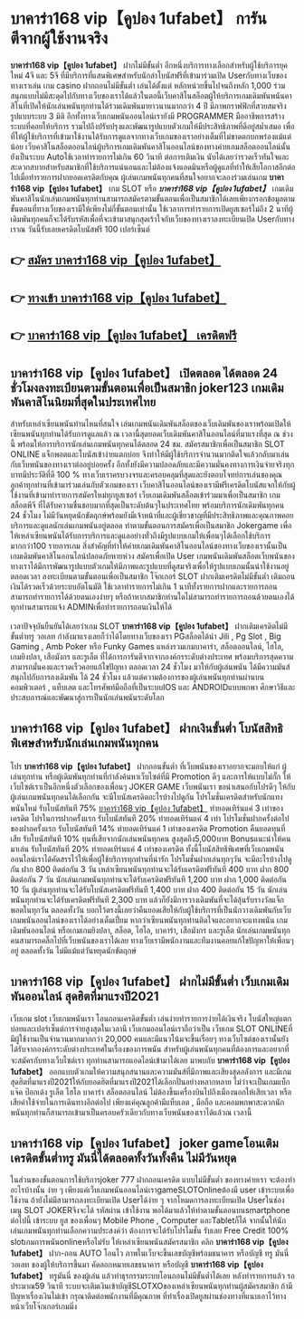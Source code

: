 # บาคาร่า168 vip【คูปอง 1ufabet】  การันตีจากผู้ใช้งานจริง

**บาคาร่า168 vip【คูปอง 1ufabet】** ฝากไม่มีขั้นต่ำ  อีกหนึ่งบริการทางเลือกสำหรับผู้ใช้บริการยุคใหม่ 4จี และ 5จี ที่มีบริการที่แสนพิเศษสำหรับนักล่าโบนัสฟรีที่เข้ามาร่วมเปิด Userกับทางเว็บของทางเราเล่น เกม casino  ฝากถอนไม่มีขั้นต่ำ เล่นได้ตั้งแต่ หลักหน่วยขึ้นไปจนถึงหลัก 1,000 ร่วมสนุกแบบไม่มีสะดุดไปกับทางเว็บของเราได้แล้วในตอนี้เว็บคาสิโนสล็อตผู้ให้บริการเกมเดิมพันพนันคาสิโนที่เปิดให้นักเล่นพนันทุกท่านได้ร่วมเดิมพันมายาวนานมากกว่า 4 ปี มีภาพกราฟฟิกที่สวยสมจริง รูปแบบระบบ 3 มิติ
อีกทั้งทางเว็บเกมพนันออนไลน์เรายังมี  PROGRAMMER มืออาชีพการสร้างระบบที่คอยให้บริการ  รวมไปถึงปรับปรุงและพัฒนารูปแบบตัวเกมให้มีประสิทธิภาพที่ดีอยู่สม่ำเสมอ เพื่อที่ให้ผู้ใช้บริการที่เข้ามาใช้งานได้รับการดูแลจากทางเว็บเกมของเราอย่างเต็มที่ไม่ขาดตกบกพร่องแม้แต่น้อย เว็บคาสิโนสล็อตออนไลน์ผู้บริการเกมเดิมพันคาสิโนออนไลน์ของทางค่ายเกมสล็อตออนไลน์นั้นยังเป็นระบบ Autoใช้เวลาทำรายการไม่เกิน 60 วินาที ต่อการเติมเงิน นับได้เลยว่ารวดเร็วทันใจและสะดวกสบายสำหรับสมาชิกที่ใช้บริการแน่นอนและไม่ต้องแจ้งแอดมินหรือผู้ดูแลที่ทำให้เสียโอกาสอีกต่อไปเมื่อทำรายการฝากยอดเครดิตกับคุณ
ผู้เล่นเกมพนันทุกคนที่สนใจอยากจะลองร่วมเล่นเกม **บาคาร่า168 vip【คูปอง 1ufabet】** เกม SLOT  หรือ ***บาคาร่า168 vip【คูปอง 1ufabet】*** เกมเดิมพันคาสิโนนักเล่นเกมพนันทุกท่านสามารถสมัครตามขั้นตอนเพื่อเป็นสมาชิกได้เลยเพียงกรอกข้อมูลตามขั้นตอนที่ทางเว็บของเรามีให้เพียงไม่กี่ขั้นตอนเท่านั้น ใช้เวลาการทำรายการเปิดยูสเซอร์ไม่ถึง 2 นาทีผู้เดิมพันทุกคนก็จะได้รับรหัสเพื่อที่จะเข้ามาสนุกสุดเร้าใจกับเว็บของทางเราลงทะเบียนเปิด Userกับทางเราณ วันนี้รับเลยเครดิตโบนัสฟรี 100 เปอร์เซ็นต์ 

## 👉 [สมัคร บาคาร่า168 vip【คูปอง 1ufabet】](https://archa888.com/)
## 👉 [ทางเข้า บาคาร่า168 vip【คูปอง 1ufabet】](https://archa888.com/)
## 👉 [บาคาร่า168 vip【คูปอง 1ufabet】 เครดิตฟรี](https://archa888.com/)

## บาคาร่า168 vip【คูปอง 1ufabet】 เปิดตลอด ได้ตลอด 24 ชั่วโมงลงทะเบียนตามขั้นตอนเพื่อเป็นสมาชิก joker123 เกมเดิมพันคาสิโนนิยมที่สุดในประเทศไทย

สำหรับเหล่าเซียนพนันท่านไหนที่สนใจ เล่นเกมพนันเดิมพันสล็อตของเว็บเดิมพันของเราพร้อมเปิดให้เซียนพนันทุกท่านได้รับการดูแลแล้ว ณ เวลานี้สุดยอดเว็บเดิมพันคาสิโนออนไลน์ที่มาแรงที่สุด ณ ช่วงนี้ พร้อมให้การบริการนักเล่นเกมพนันทุกคนได้ตลอด 24 ชม. สมัครสมาชิกเพื่อเป็นสมาชิก SLOT ONLINE แจ็กพอตและโบนัสเข้าง่ายแตกบ่อย จึงทำให้มีผู้ใช้บริการจำนวนมากติดใจแล้วกลับมาเล่นกับเว็บพนันของทางเราต่ออยู่บ่อยครั้ง อีกทั้งยังมีความปลอดภัยและมีความมั่นคงทางการเงินจ่ายจริงทุกบาทมีประวัติที่ดี 100 % ทางเว็บเราครบวงจรและครอบคลุมที่สุดและยังตอบโจทย์การเล่นของคุณลูกค้าทุกท่านที่เข้ามาร่วมเล่นกับตัวเกมของเรา
เว็บคาสิโนออนไลน์ของเรามีฟรีเครดิตโบนัสแจกให้กับผู้ใช้งานที่เข้ามาทำรายการสมัครใหม่ทุกยูสเซอร์ เว็บเกมเดิมพันสล็อตเข้าร่วมมาเพื่อเป็นสมาชิก เกมสล็อตพีจี ที่ได้รับความชื่นชอบมากที่สุดเป็นระดับต้นๆในประเทศไทย พร้อมบริการนักเดิมพันทุกคน 24 ชั่วโมง ไม่มีวันหยุดนักขัตฤกษ์พร้อมยังมีเจ้าหน้าที่และผู้เชี่ยวชาญที่มีประสิทธิภาพและคุณภาพคอยบริการและดูแลนักเล่นเกมพนันอยู่ตลอด ทำตามขั้นตอนการสมัครเพื่อเป็นสมาชิก Jokergame เพื่อให้เหล่าเซียนพนันได้รับการบริการและดูแลอย่างทั่วถึงมีรูปแบบเกมให้เพื่อนๆได้เลือกใช้บริการมากกว่า100 รายการเกม
สิ่งสำคัญที่ทำให้ค่ายเกมเดิมพันคาสิโนออนไลน์ของทางเว็บของเรานั้นเป็นเกมเดิมพันคาสิโนออนไลน์ปลอดภัยหายห่วง สมัครเพื่อเปิด User  เกมพนันเดิมพันสล็อตเว็บพนันของทางเราได้มีการพัฒนารูปแบบตัวเกมให้มีภาพและรูปแบบที่ดูสมจริงเพื่อให้รูปแบบเกมนั้นน่าใช้งานอยู่ตลอดเวลา ลงทะเบียนตามขั้นตอนเพื่อเป็นสมาชิก โจ๊กเกอร์ SLOT ฝากเติมเครดิตไม่มีขั้นต่ำ เติมถอน เงินได้รวดเร็วด้วยระบบอัตโนมัติ ใช้เวลาทำรายการไม่เกิน 1 นาทีทั้งรายการฝากและรายการถอนสามารถทำรายการได้ด้วยตนเองง่ายๆ หรือถ้าหากสมาชิกท่านใดไม่สามารถทำรายการถอนด้วยตนเองได้ทุกท่านสามารถแจ้ง ADMINเพื่อทำรายการถอนเงินให้ได้

เวลาปัจจุบันยืนยันได้เลยว่าเกม SLOT **บาคาร่า168 vip【คูปอง 1ufabet】** ฝากเติมเครดิตไม่มีขั้นต่ำทรู วอเลท กำลังมาแรงเลยก็ว่าได้โดยทางเว็บของเรา PGสล็อตได้นำ  Jili , Pg Slot , Big Gaming , Amb Poker หรือ Funky Games แหล่งรวมเกมบาคาร่า, สล็อตออนไลน์, ไฮโล, เกมยิงปลา, เสือมังกร และรูเล็ต ที่ได้การการันตีจากจากองค์กรระดับต่างประเทศ พร้อมบริการสุดความสามารถมั่นคงและรวดเร็วคอยแก้ไขปัญหา ตลอดเวลา 24 ชั่วโมง มาให้กับผู้เล่นพนัน ได้มีความมันส์สนุกไปกับการลงเดิมพัน ได้ 24 ชั่วโมง แล้วแต่ความต้องการของผู้เล่นพนันทุกท่านผ่านบนคอมพิวเตอร์ , แท็บเลต และโทรศัพท์มือถือที่เป็นระบบIOS และ ANDROIDแบบพกพา ศึกษาวิธีและประสบการณ์และพัฒนาสู่การเป็นนักเล่นพนันระดับโลก

## บาคาร่า168 vip【คูปอง 1ufabet】 ฝากเงินขั้นต่ำ โบนัสสิทธิพิเศษสำหรับนักเล่นเกมพนันทุกคน

โปร **บาคาร่า168 vip【คูปอง 1ufabet】** ฝากถอนขั้นต่ำ ที่เว็บพนันของเราอยากจะมอบให้แก่  ผู้เล่นทุกท่าน หรือผู้เดิมพันทุกท่านที่กำลังค้นหาเว็บไซต์ที่มี  Promotion ดีๆ และการให้แบบไม่กั๊ก ให้เว็บไซต์เราเป็นอีกหนึ่งตัวเลือกของเพื่อนๆ JOKER GAME เว็บพนันเรา ขอนำเสนอกับโปรดีๆ ให้กับผู้เล่นเกมพนันทุกคนได้เลือกกัน จะมีโบนัสเครดิตอะไรบ้างไปดูกัน
โปรโมชั่นเครดิตสำหรับนักแทงพนันใหม่ รับโบนัสทันที 75% [บาคาร่า168 vip【คูปอง 1ufabet】](https://archa888.com/) ทำยอดเทิร์นแค่ 3 เท่าของเครดิต
โปรในการฝากครั้งแรก รับโบนัสทันที 20% ทำยอดเทิร์นแค่ 4 เท่า
โปรโมชั่นฝากครั้งต่อไปของฝากครั้งแรก รับโบนัสทันที 14% ทำยอดเทิร์นแค่ 1 เท่าของเครดิต
 Promotion คืนยอดทุนที่เสีย รับโบนัสทันที 10% ทุนที่เสียจากนักเล่นพนันทุกคน สูงสุดถึง5,000บาท
Bonusแนะนำให้คนมาเล่น รับโบนัสทันที 20% ทำยอดเทิร์นแค่ 4 เท่าของเครดิต
ทั้งนี้โบนัสสิทธิพิเศษที่เว็บเกมพนันออนไลน์เราได้คัดสรรไว้ให้เพื่อผู้ใช้บริการทุกท่านที่น่ารัก โปรโมชั่นฝากเล่นทุกๆวัน จะมีอะไรบ้างไปดูกัน
ฝาก 800 ติดต่อกัน 3 วัน เหล่าเซียนพนันทุกท่านจะได้รับเครดิตฟรีทันที 400 บาท
ฝาก 800 ติดต่อกัน 7 วัน นักเล่นเกมพนันทุกท่านจะได้รับเครดิตฟรีทันที 1,200 บาท
ฝาก 1,000 ติดต่อกัน 10 วัน ผู้เล่นทุกท่านจะได้รับโบนัสเครดิตฟรีทันที 1,400 บาท
ฝาก 400 ติดต่อกัน 15 วัน นักเล่นพนันทุกท่านจะได้รับเครดิตฟรีทันที 2,300 บาท
แล้วก็ยังมีการวางเดิมพันที่จะได้ลุ้นรับรางวัลแจ็กพอตในทุกวัน ตลอดทั้งวัน บอกไว้ตรงนี้เลยว่าคืนยอดเสียให้กับผู้ใช้บริการที่เป็นนักวางเดิมพันกับเว็บเกมพนันออนไลน์ของเราได้อย่างเต็มเปี่ยม หากว่าเซียนพนันทุกท่านติดใจและอยากจะแทงพนัน เกมเดิมพันออนไลน์ หรือเกมเกมยิงปลา, สล็อต, ไฮโล, บาคาร่า, เสือมังกร และรูเล็ต นักเล่นเกมพนันทุกคนสามารถคลิ๊กไปที่เว็บพนันของเราได้เลย ทางเว็บเรามีพนักงานและทีมงานคอยแก้ไขปัญหาให้เพื่อนๆอยู่ ตลอดทั้งวัน ไม่มีแม้แต่วันหยุดนักขัตฤกษ์

## บาคาร่า168 vip【คูปอง 1ufabet】 ฝากไม่มีขั้นต่ำ  เว็บเกมเดิมพันออนไลน์ สุดฮิตที่มาแรงปี2021

เว็บเกม slot เว็บเกมพนันเรา โอนถอนเครดิตขั้นต่ำ เล่นง่ายทำรายการง่ายได้เงินจริง โบนัสใหญ่แตกบ่อยและเปอร์เซ็นต์การจ่ายสูงสุดในเวลานี เว็บเกมออนไลน์เราถือว่าเป็น เว็บเกม SLOT ONLINEที่มีผู้ใช้งานเป็นจำนวนมากมากกว่า 20,000 คนและมีแนวโน้มจะขึ้นเรื่อยๆ ทางเว็บไซต์ของเรานั้นยังได้รับจากองค์กรระดับต่างประเทศในเรื่องของการพนัน สำหรับผู้เล่นพนันทุกคนที่ต้องการและอยากที่จะสมัครกับทางเว็บไซต์เรา ทุกท่านสามารถแอดไลน์เข้ามาได้เลย
	มาพบกับ **บาคาร่า168 vip【คูปอง 1ufabet】** ออกแบบตัวเกมให้ความสนุกสนานและความมันส์ที่มีภาพและเสียงสุดอลังการ และมีเกมสุดฮิตที่มาแรงปี2021ให้กับยอดฮิตที่มาแรงปี2021ได้เลือกปั่นอย่างหลากหลาย  ไม่ว่าจะเป็นเกมแบ็กแจ๊ค ป๊อกเด้ง รูเล็ต ไฮโล บาคาร่า สล็อตออนไลน์ ไม่ต้องขึ้นเครื่องบินไปถึงเมืองนอกให้เสียเวลา หรือเสียค่าใช้จ่ายในการเดินทางอีกต่อไป เพียงแค่คุณลูกค้ามีแท็บเลต , มือถือ และคอมพกพาสะดวกนักพนันทุกท่านก็สามารถเข้ามาเป็นครอบครัวเดียวกับทางเว็บพนันของเราได้แล้วณ เวลานี้

## บาคาร่า168 vip【คูปอง 1ufabet】 joker gameโอนเติมเครดิตขั้นต่ำทรู มันนี่ได้ตลอดทั้งวันทั้งคืน ไม่มีวันหยุด

ในส่วนของขั้นตอนการใช้บริการjoker 777 ฝากถอนเครดิต แบบไม่มีขั้นต่ำ ของทางค่ายเรา จะต้องทำอะไรบ้างนั้น ง่าย ๆ เพียงแค่เว็บเกมพนันออนไลน์เราgameSLOTOnlineต้องมี user เข้าระบบเพื่อใช้งาน ถ้ายังไม่มีสามารถลงทะเบียนเปิด Userได้ง่าย ๆ จากโหมดการลงทะเบียนเปิด Userในช่อง เมนู SLOT JOKERจึงจะได้ รหัสผ่าน เข้าใช้งาน พอได้มาแล้วให้ทำตามขั้นตอนบนsmartphone ต่อไปนี้
เข้าระบบ ยูส  ของเพื่อนๆ Mobile Phone , Computer และTabletก็ได้
จากนั้นให้นักเล่นเกมพนันทุกท่านเลือกความประสงค์ว่า ต้องการจะได้รับโปรโมชั่น รับเลย Free Credit 100% slotเกมการพนันonlineหรือไม่รับ
ให้เหล่าเซียนพนันสมัครสมาชิก คลิก **บาคาร่า168 vip【คูปอง 1ufabet】** ฝาก-ถอน AUTO โอนไว ภาพในเว็บจะขึ้นเลขบัญชีพร้อมธนาคาร หรือบัญชี ทรู มันนี่วอเลท ของผู้ให้บริการขึ้นมา
คัดลอกหมายเลขธนาคาร หรือบัญชี **บาคาร่า168 vip【คูปอง 1ufabet】** ทรูมันนี่ ของผู้เล่น แล้วทำธุรกรรมระบบโอนถอนไม่มีขั้นต่ำได้เลย
หลังทำรายการแล้ว รอประมาณ59 วินาที ระบบจะเติมเงินเข้าบัญชีSLOTXOของเหล่าเซียนพนันทุกท่านผู้สมัครสมาชิก
ถ้ามีปัญหาเรื่องเงินไม่เข้า กรุณาติดต่อพนักงานที่มีคุณภาพ ที่ทำเรื่องเปิดยูสผ่านช่องทางที่แนบเอาไว้ทางหน้าเว็บโจ๊กเกอร์เกมมิ่ง


